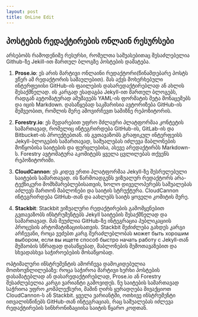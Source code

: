 ```yaml
---
layout: post
title: OnLine Edit
---
```

## პოსტების რედაქტირების ონლაინ რესურსები

არსებობს რამოდენიმე რესურსი, რომელთა საშუასებითაც შესაძლებელია Github-ზე Jekill-ით მართულ ბლოგზე პოსტების დამატება.

1. **Prose.io**: ეს არის მარტივი ონლაინი რედაქტორი(წინამდებარე პოსტს ვწერ ამ რედაქტორის საშაულებით). მას აქვს მოხერხებული ინტერფეიისი GitHub-ის ფაილების დასარედაქტირებლად ან ახლის შესაქმნელად. ის კარგად ესადაგბა  Jekyll-ით მართულ ბლოგებს, რადგან ავტომატურად ამუშავებს YAML-ის ფორმატის მეტა მონაცემებს და იცის Markdown. დასაწყებად საკმარისია ავტორიზება GitHub-ის მეშვეობით, რომლის მერე ამოვირჩევთ სამიზნე რეპოზიტორის.

2. **Forestry.io**: ეს შედარებით უფრო მძლავრი პლატფორმაა კონტეტის სამართავად, რომელიც ინტეგრირდება GitHub-ის, GitLab-ის და Bitbucket-ის პროექტებთან. ის გვთავაზობს გრაფიკულ ინტერფეისს Jekyll-ბლოგების სამართავად, საშუალებას იძლევა შაბლონების მოწყობისა საიტების და ფურცლებისა, ასევე არედაქტირბს  Markdown-ს. Forestry ავტომატურა აკომიტებს ყველა ცვლილებას თქვენს რეპოზიტორიში.

3. **CloudCannon**: ეს კიდევ ერთი პლატფორმაა Jekyll-ზე შესრულებული  საიტების სამართავად. ის წარმოადგენს ვიზუალურ რედაქტორს არა-ტექნიკური მომხმარებლებისათვის, ხოლო დიველოპერებს საშუალებას აძლევს მართონ შაბლონები და საიტის სტრუქტურა. CloudCannon ინტეგრირდება GitHub-თან და აახლებს საიტს ყოველი კომიტის მერე.

4. **Stackbit**: Stackbit ვიზუალური რედაქტირების გამომყენებით გვთავაზობს ინსტრუმენტებს Jekyll საიტების შესაქმნელად და სამართავად. მას შეუძლია GitHub-ზე ინტეგრაცია პუბლიკაციის პროცესის არტომატიზაციისათვის. Stackbit შეძიძლება გახდეს კარგი არჩევანი, როცა ვეძებთ კარგ შერაძლებლობას может быть хорошим выбором, если вы ищете способ быстро начать работу с Jekyll-თან მუშაობის სწრაფად დასაწყებად, შაბლონების შემოთავაზებით და სხვადასხვა საჭიროებების მოსაწყობად.

ოპტიმალური ინსტრუმენტის ამორჩევა დამოკიდებულია მოთხოვნლილებაზე: როცა საჭიროა მარტივი ხერხი პოსტების დასამატებლად ან დასარედაქტირებლად, Prose.io ან Forestry შესაძლებელია კარგი ვარიანტი გამოვიდეს. ნუ საიტების სამართავად საჭრიოა უფრო კომპლექსური, მაშინ ღირს ყურადღება მივაქციოთ CloudCannon-ს ან Stackbit. ყველა ვარიანტში, ოთხივე ინსტრუმენტი ითვალისწინებს GitHub-თან ინტეგრაციას, რაც საშუალებას იძლევა რედაქტირების სინხრონიზაციისა საიტის წყარო კოდთან.
